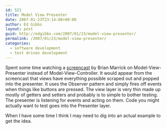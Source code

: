 ```yaml
---
id: 521
title: Model View Presenter
date: 2007-01-23T23:14:08+00:00
author: Ed Gibbs
layout: post
guid: http://edgibbs.com/2007/01/23/model-view-presenter/
permalink: /2007/01/23/model-view-presenter/
categories:
  - software development
  - test driven development
---
```

Spent some time watching a [screencast](http://www.testing.com/cgi-bin/blog/2007/01/05#wireframe2) by Brian Marrick on Model-View-Presenter instead of Model-View-Controller. It would appear from the screencast that views have everything possible scraped out and popped into the presenter. It uses the Observer pattern and simply fires off events when things like buttons are pressed. The view layer is very thin made up mostly of getters and setters and probably is to simple to bother testing. The presenter is listening for events and acting on them. Code you might actually want to test goes into the Presenter layer.

When I have some time I think I may need to dig into an actual example to get the idea.